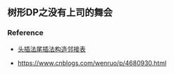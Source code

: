 ## 树形DP之没有上司的舞会











### Reference

- [头插法尾插法构造邻接表](https://blog.csdn.net/qq_36345036/article/details/76976157)

- https://www.cnblogs.com/wenruo/p/4680930.html
